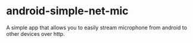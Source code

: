 # android-simple-net-mic
A simple app that allows you to easily stream microphone from android to other devices over http.
